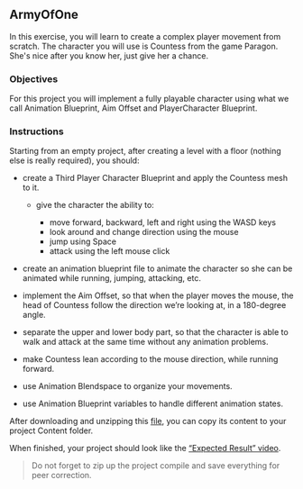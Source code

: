 ## ArmyOfOne

In this exercise, you will learn to create a complex player movement from scratch. The character you will use is Countess from the game Paragon. She's nice after you know her, just give her a chance.

### Objectives

For this project you will implement a fully playable character using what we call Animation Blueprint, Aim Offset and PlayerCharacter Blueprint.

### Instructions

Starting from an empty project, after creating a level with a floor (nothing else is really required), you should:

- create a Third Player Character Blueprint and apply the Countess mesh to it.

  - give the character the ability to:

    - move forward, backward, left and right using the WASD keys
    - look around and change direction using the mouse
    - jump using Space
    - attack using the left mouse click

- create an animation blueprint file to animate the character so she can be animated while running, jumping, attacking, etc.

- implement the Aim Offset, so that when the player moves the mouse, the head of Countess follow the direction we’re looking at, in a 180-degree angle.

- separate the upper and lower body part, so that the character is able to walk and attack at the same time without any animation problems.

- make Countess lean according to the mouse direction, while running forward.

- use Animation Blendspace to organize your movements.

- use Animation Blueprint variables to handle different animation states.

After downloading and unzipping this [file](), you can copy its content to your project Content folder.

When finished, your project should look like the [“Expected Result” video](https://youtu.be/sebi5icA1MM).

> Do not forget to zip up the project compile and save everything for peer correction.
